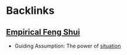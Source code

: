
# Backlinks
## [Empirical Feng Shui](<Empirical Feng Shui.md>)
- Guiding Assumption: The power of [situation](<situation.md>)

